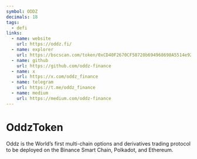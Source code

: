 ```yaml
---
symbol: ODDZ
decimals: 18
tags:
  - defi
links:
  - name: website
    url: https://oddz.fi/
  - name: explorer
    url: https://bscscan.com/token/0xCD40F2670CF58720b694968698A5514e924F742d
  - name: github
    url: https://github.com/oddz-finance
  - name: x
    url: https://x.com/oddz_finance
  - name: telegram
    url: https://t.me/oddz_finance
  - name: medium
    url: https://medium.com/oddz-finance
---
```


# OddzToken

Oddz is the World’s first multi-chain options and derivatives trading protocol to be deployed on the Binance Smart Chain, Polkadot, and Ethereum.
